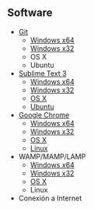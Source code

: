 ## Software
* [Git](https://git-scm.com/download/)
  * [Windows x64](https://github-cloud.s3.amazonaws.com/releases/23216272/53c90a8c-5e43-11e5-922c-e911e5d0df7c.exe?X-Amz-Algorithm=AWS4-HMAC-SHA256&X-Amz-Credential=AKIAIMWPLRQEC4XCWWPA%2F20150927%2Fus-east-1%2Fs3%2Faws4_request&X-Amz-Date=20150927T234642Z&X-Amz-Expires=3600&X-Amz-Signature=f4e4f4b910d2509bb223356318f64bd0d87fa13769bec55b99624d173a227b6d&X-Amz-SignedHeaders=host&response-content-disposition=attachment%3B%20filename%3DGit-2.5.3-64-bit.exe&response-content-type=application%2Foctet-stream)
  * [Windows x32](https://github-cloud.s3.amazonaws.com/releases/23216272/3854ae24-5e3d-11e5-9832-ad78c5b57527.exe?X-Amz-Algorithm=AWS4-HMAC-SHA256&X-Amz-Credential=AKIAIMWPLRQEC4XCWWPA%2F20150927%2Fus-east-1%2Fs3%2Faws4_request&X-Amz-Date=20150927T234417Z&X-Amz-Expires=3600&X-Amz-Signature=9d42aad29bd0a20a251f1af1ba2609c792ee20860bed0a730d508c3aa87ad0da&X-Amz-SignedHeaders=host&response-content-disposition=attachment%3B%20filename%3DGit-2.5.3-32-bit.exe&response-content-type=application%2Foctet-stream)
  * OS X
  * Ubuntu
* [Sublime Text 3](http://www.sublimetext.com/3)
  * [Windows x64](http://c758482.r82.cf2.rackcdn.com/Sublime%20Text%20Build%203083%20x64%20Setup.exe)
  * [Windows x32](http://c758482.r82.cf2.rackcdn.com/Sublime%20Text%20Build%203083%20Setup.exe)
  * [OS X](http://c758482.r82.cf2.rackcdn.com/Sublime%20Text%20Build%203083.dmg)
  * [Ubuntu](http://c758482.r82.cf2.rackcdn.com/sublime-text_build-3083_i386.deb)
* [Google Chrome](http://www.google.com/chrome/)
  * [Windows x64](https://dl.google.com/tag/s/appguid%3D%7B8A69D345-D564-463C-AFF1-A69D9E530F96%7D%26iid%3D%7BA8C4573B-CBC8-57EF-5AC2-238DED8EF0CB%7D%26lang%3Den%26browser%3D4%26usagestats%3D0%26appname%3DGoogle%2520Chrome%26needsadmin%3Dtrue%26ap%3Dx64-stable/update2/installers/ChromeStandaloneSetup64.exe)
  * [Windows x32](https://dl.google.com/tag/s/appguid%3D%7B8A69D345-D564-463C-AFF1-A69D9E530F96%7D%26iid%3D%7BA8C4573B-CBC8-57EF-5AC2-238DED8EF0CB%7D%26lang%3Den%26browser%3D4%26usagestats%3D0%26appname%3DGoogle%2520Chrome%26needsadmin%3Dtrue/update2/installers/ChromeStandaloneSetup.exe)
  * [OS X](https://dl.google.com/chrome/mac/stable/GGRO/googlechrome.dmg)
  * [Linux](https://dl.google.com/linux/direct/google-chrome-stable_current_amd64.deb)
* WAMP/MAMP/LAMP
  * [Windows x64](http://iweb.dl.sourceforge.net/project/wampserver/WampServer%202/Wampserver%202.5/wampserver2.5-Apache-2.4.9-Mysql-5.6.17-php5.5.12-64b.exe)
  * [Windows x32](http://skylineservers.dl.sourceforge.net/project/wampserver/WampServer%202/Wampserver%202.5/wampserver2.5-Apache-2.4.9-Mysql-5.6.17-php5.5.12-32b.exe)
  * [OS X](http://downloads7.mamp.info/MAMP-PRO/releases/3.4/MAMP_MAMP_PRO_3.4.pkg)
  * Linux
* Conexión a Internet

